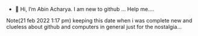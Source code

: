 - 👋 Hi, I’m Abin Acharya.
 I am new to github ...
 Help me....
 
 
 
 Note(21 feb 2022 1:17 pm)
 keeping this date when i was complete new and clueless about github  and computers in general just for the nostalgia...
 
